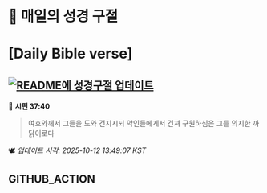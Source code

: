 # 🙏 매일의 성경 구절
# [Daily Bible verse]
## [![README에 성경구절 업데이트](https://github.com/DONGSUKA/first_test/actions/workflows/update-readme-bible.yml/badge.svg)](https://github.com/DONGSUKA/first_test/actions/workflows/update-readme-bible.yml)
<!-- START_BIBLE_VERSE -->
📖 **시편 37:40**
> 여호와께서 그들을 도와 건지시되 악인들에게서 건져 구원하심은 그를 의지한 까닭이로다

🕊️ _업데이트 시각: 2025-10-12 13:49:07 KST_
  <!-- END_BIBLE_VERSE -->
## GITHUB_ACTION
